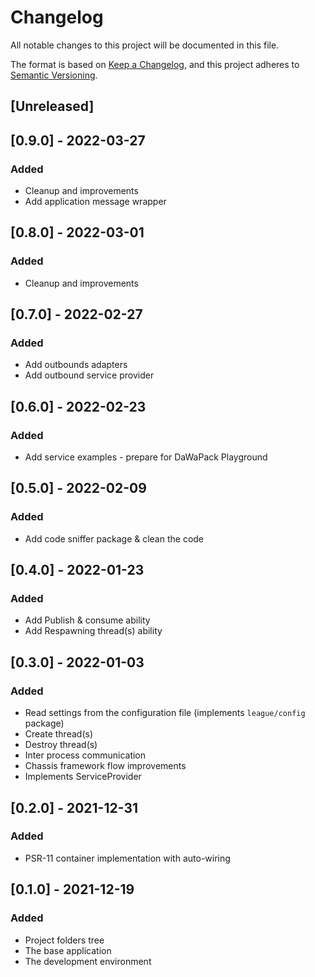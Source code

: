 # Changelog
All notable changes to this project will be documented in this file.

The format is based on [Keep a Changelog](https://keepachangelog.com/en/1.0.0/),
and this project adheres to [Semantic Versioning](https://semver.org/spec/v2.0.0.html).

## [Unreleased]

## [0.9.0] - 2022-03-27

### Added

- Cleanup and improvements
- Add application message wrapper

## [0.8.0] - 2022-03-01

### Added

- Cleanup and improvements

## [0.7.0] - 2022-02-27

### Added

- Add outbounds adapters
- Add outbound service provider

## [0.6.0] - 2022-02-23

### Added

- Add service examples - prepare for DaWaPack Playground

## [0.5.0] - 2022-02-09

### Added

- Add code sniffer package & clean the code

## [0.4.0] - 2022-01-23

### Added

- Add Publish & consume ability
- Add Respawning thread(s) ability

## [0.3.0] - 2022-01-03

### Added

- Read settings from the configuration file (implements `league/config` package)
- Create thread(s)
- Destroy thread(s)
- Inter process communication
- Chassis framework flow improvements
- Implements ServiceProvider

## [0.2.0] - 2021-12-31

### Added

- PSR-11 container implementation with auto-wiring

## [0.1.0] - 2021-12-19

### Added

- Project folders tree
- The base application
- The development environment